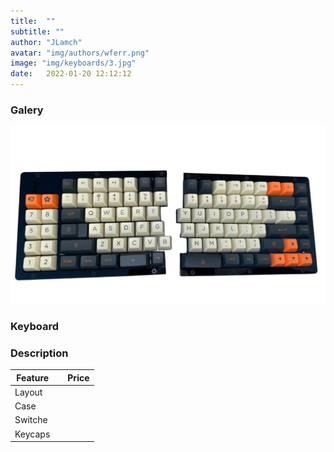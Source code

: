 ```yaml
---
title:  ""
subtitle: ""
author: "JLamch"
avatar: "img/authors/wferr.png"
image: "img/keyboards/3.jpg"
date:   2022-01-20 12:12:12
---
```

### Galery
![](img/keyboards/3.png)
 
### Keyboard


### Description


|   Feature     |               | Price  |
| ------------- |:-------------:| -----: |
| Layout        |       |        |
| Case          |       |        |
| Switche       |       |        |
| Keycaps       |       |        |